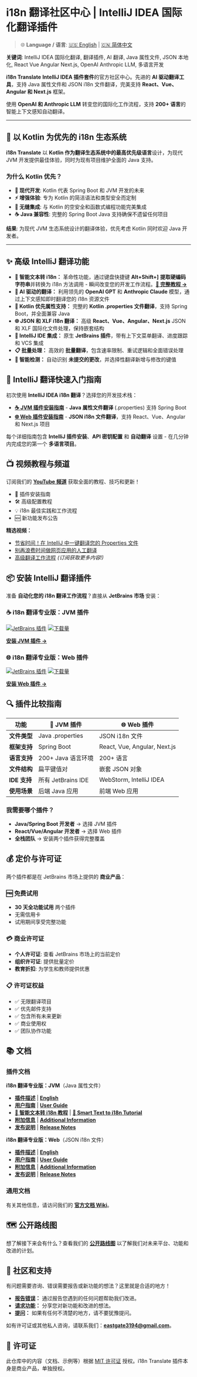 <!--
SEO 中文元标签 - 搜索引擎和社交媒体优化
标题: i18n 翻译 - IntelliJ IDEA 国际化翻译插件
描述: IntelliJ IDEA AI 驱动的国际化插件。自动翻译 Java 属性文件和 JSON i18n 文件，使用 OpenAI/Anthropic LLM。支持 React、Vue、Angular、Next.js，200+ 语言支持。
关键词: IntelliJ IDEA, 国际化, 翻译插件, Java, 属性文件, JSON, React, Vue, Angular, Next.js, AI, OpenAI, Anthropic, LLM, 本地化, 多语言
-->

# i18n 翻译社区中心 | IntelliJ IDEA 国际化翻译插件

> 🌐 **Language / 语言**: [🇺🇸 English](readme.md) | [🇨🇳 简体中文](readme.zh.md)

<!-- SEO 中文关键词信息 -->
**关键词**: IntelliJ IDEA 国际化翻译, 翻译插件, AI 翻译, Java 属性文件, JSON 本地化, React Vue Angular Next.js, OpenAI Anthropic LLM, 多语言开发

**i18n Translate** **IntelliJ IDEA 插件套件**的官方社区中心。先进的 **AI 驱动翻译工具**，支持 Java 属性文件和 JSON i18n 文件翻译，完美支持 **React、Vue、Angular 和 Next.js** 框架。

使用 **OpenAI 和 Anthropic LLM** 转变您的国际化工作流程，支持 **200+ 语言**的智能上下文感知自动翻译。

---

## 🚀 以 Kotlin 为优先的 i18n 生态系统

**i18n Translate** 以 **Kotlin 作为翻译生态系统中的最高优先级语言**设计，为现代 JVM 开发提供最佳体验，同时为现有项目维护全面的 Java 支持。

### 为什么 Kotlin 优先？
- **🎯 现代开发**: Kotlin 代表 Spring Boot 和 JVM 开发的未来
- **⚡ 增强体验**: 专为 Kotlin 的简洁语法和类型安全而定制
- **🔄 无缝集成**: 与 Kotlin 的空安全和函数式编程功能完美集成
- **☕ Java 兼容性**: 完整的 Spring Boot Java 支持确保不遗留任何项目

**结果**: 为现代 JVM 生态系统设计的翻译体验，优先考虑 Kotlin 同时欢迎 Java 开发者。

---

## ✨ 高级 IntelliJ 翻译功能

*   **🎯 智能文本转 i18n：** 革命性功能，通过键盘快捷键 **Alt+Shift+]** **提取硬编码字符串**并转换为 i18n 方法调用 - 瞬间改变您的开发工作流程。**[📖 完整教程 →](docs/jvm-plugin/smart-text-to-i18n-tutorial.zh.md)**
*   **🤖 AI 驱动的翻译：** 利用领先的 **OpenAI GPT** 和 **Anthropic Claude** 模型，通过上下文感知即时翻译您的 i18n 资源文件
*   **🚀 Kotlin 优先属性支持：** 完整的 **Kotlin .properties 文件翻译**，支持 Spring Boot，并全面兼容 Java
*   **🌐 JSON 和 XLF i18n 翻译：** 高级 **React、Vue、Angular、Next.js** JSON 和 XLF 国际化文件处理，保持嵌套结构
*   **🔧 IntelliJ IDE 集成：** 原生 **JetBrains 插件**，带有上下文菜单翻译、进度跟踪和 VCS 集成
*   **📋 批量处理：** 高效的 **批量翻译**，包含速率限制、重试逻辑和全面错误处理
*   **🎯 智能检测：** 自动识别 **未提交的更改**，并选择性翻译新增与修改的键值

## 🚀 IntelliJ 翻译快速入门指南

初次使用 **IntelliJ IDEA i18n 翻译**？选择您的开发技术栈：

- **[☕ JVM 插件安装指南](docs/jvm-plugin/user-guide.zh.md)** - **Java 属性文件翻译** (.properties) 支持 Spring Boot
- **[🌐 Web 插件安装指南](docs/web-plugin/user-guide.zh.md)** - **JSON i18n 文件翻译**，支持 React、Vue、Angular 和 Next.js 项目

每个详细指南包含 **IntelliJ 插件安装**、**API 密钥配置** 和 **自动翻译** 设置 - 在几分钟内完成您的第一个 **多语言项目**。

## 📺 视频教程与频道

订阅我们的 **[YouTube 频道](https://www.youtube.com/@eastgate3194)** 获取全面的教程、技巧和更新！

- 🎥 插件安装指南
- 🛠️ 高级配置教程  
- 💡 i18n 最佳实践和工作流程
- 🆕 新功能发布公告

**精选视频：**
- [节省时间！在 IntelliJ 中一键翻译您的 Properties 文件](https://youtu.be/eUKpTmiWATU)
- [别再浪费时间做网页应用的人工翻译](https://youtu.be/eUKpTmiWATU)
- [高级翻译工作流程](https://www.youtube.com/@eastgate3194) _(订阅获取更多内容!)_

## 📦 安装 IntelliJ 翻译插件

准备 **自动化您的 i18n 翻译工作流程**？直接从 **JetBrains 市场** 安装：

### ☕ i18n 翻译专业版：JVM 插件
[![JetBrains 插件](https://img.shields.io/jetbrains/plugin/v/27856-i18n-translate-pro-jvm.svg)](https://plugins.jetbrains.com/plugin/27856-i18n-translate-pro-jvm)
[![下载量](https://img.shields.io/jetbrains/plugin/d/27856-i18n-translate-pro-jvm.svg)](https://plugins.jetbrains.com/plugin/27856-i18n-translate-pro-jvm)

**[安装 JVM 插件 →](https://plugins.jetbrains.com/plugin/27856-i18n-translate-pro-jvm)**

### 🌐 i18n 翻译专业版：Web 插件
[![JetBrains 插件](https://img.shields.io/jetbrains/plugin/v/28020-i18n-translate-pro-web.svg)](https://plugins.jetbrains.com/plugin/28020-i18n-translate-pro-web)
[![下载量](https://img.shields.io/jetbrains/plugin/d/28020-i18n-translate-pro-web.svg)](https://plugins.jetbrains.com/plugin/28020-i18n-translate-pro-web)

**[安装 Web 插件 →](https://plugins.jetbrains.com/plugin/28020-i18n-translate-pro-web)**

## 🔍 插件比较指南

| 功能 | 🍃 JVM 插件 | 🌐 Web 插件 |
|---------|---------------|---------------|
| **文件类型** | Java .properties | JSON i18n 文件 |
| **框架支持** | Spring Boot | React, Vue, Angular, Next.js |
| **语言支持** | 200+ Java 语言环境 | 200+ 语言 |
| **文件结构** | 扁平键值对 | 嵌套 JSON 对象 |
| **IDE 支持** | 所有 JetBrains IDE | WebStorm, IntelliJ IDEA |
| **使用场景** | 后端 Java 应用 | 前端 Web 应用 |

### 我需要哪个插件？
- **Java/Spring Boot 开发者** → 选择 JVM 插件
- **React/Vue/Angular 开发者** → 选择 Web 插件  
- **全栈团队** → 安装两个插件获得完整覆盖

## 💰 定价与许可证

两个插件都是在 JetBrains 市场上提供的 **商业产品**：

### 🆓 **免费试用**
- **30 天全功能试用** 两个插件
- 无需信用卡
- 试用期间享受完整功能

### 💳 **商业许可证**
- **个人许可证**: 查看 JetBrains 市场上的当前定价
- **组织许可证**: 提供批量定价
- **教育折扣**: 为学生和教师提供优惠

### 📋 **许可证权益**
- ✅ 无限翻译项目
- ✅ 优先邮件支持
- ✅ 包含所有未来更新
- ✅ 商业使用权
- ✅ 团队协作功能

## 📚 文档

### 插件文档

**i18n 翻译专业版：JVM**（Java 属性文件）
- **[插件描述](docs/jvm-plugin/description.zh.md)** | **[English](docs/jvm-plugin/description.md)**
- **[用户指南](docs/jvm-plugin/user-guide.zh.md)** | **[User Guide](docs/jvm-plugin/user-guide.md)**
- **[🎯 智能文本转 i18n 教程](docs/jvm-plugin/smart-text-to-i18n-tutorial.zh.md)** | **[🎯 Smart Text to i18n Tutorial](docs/jvm-plugin/smart-text-to-i18n-tutorial.md)**
- **[附加信息](docs/jvm-plugin/additional-information.zh.md)** | **[Additional Information](docs/jvm-plugin/additional-information.md)**
- **[发布说明](docs/jvm-plugin/release-notes.zh.md)** | **[Release Notes](docs/jvm-plugin/release-notes.md)**

**i18n 翻译专业版：Web**（JSON i18n 文件）
- **[插件描述](docs/web-plugin/description.zh.md)** | **[English](docs/web-plugin/description.md)**
- **[用户指南](docs/web-plugin/user-guide.zh.md)** | **[User Guide](docs/web-plugin/user-guide.md)**
- **[附加信息](docs/web-plugin/additional-information.zh.md)** | **[Additional Information](docs/web-plugin/additional-information.md)**
- **[发布说明](docs/web-plugin/release-notes.zh.md)** | **[Release Notes](docs/web-plugin/release-notes.md)**

### 通用文档

有关其他信息，请访问我们的 **[官方文档 Wiki](https://github.com/eastgatedev/i18n-translate-community/wiki)**。

## 🗺️ 公开路线图

想了解接下来会有什么？查看我们的 **[公开路线图](roadmap.md)** 以了解我们对未来平台、功能和改进的计划。

## 💬 社区和支持

有问题需要咨询、错误需要报告或新功能的想法？这里就是合适的地方！

*   **[报告错误](https://github.com/eastgatedev/i18n-translate-community/issues/new?template=bug_report.md&labels=bug)：** 通过报告您遇到的任何问题帮助我们改进。
*   **[请求功能](https://github.com/eastgatedev/i18n-translate-community/issues/new?template=feature_request.md&labels=enhancement)：** 分享您对新功能和改进的想法。
*   **[提问](https://github.com/eastgatedev/i18n-translate-community/issues/new)：** 如果有任何不清楚的地方，请不要犹豫提问。

如有许可证或其他私人咨询，请联系我们：**eastgate3194@gmail.com**。

## 📄 许可证

此仓库中的内容（文档、示例等）根据 [MIT 许可证](LICENSE) 授权。i18n Translate 插件本身是商业产品，单独授权。
